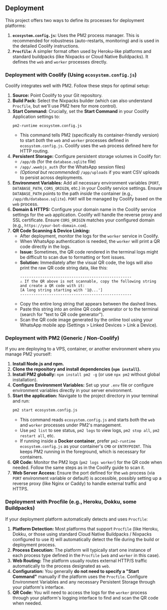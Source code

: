 ## Deployment

This project offers two ways to define its processes for deployment platforms:

1.  **`ecosystem.config.js`:** Uses the PM2 process manager. This is recommended for robustness (auto-restarts, monitoring) and is used in the detailed Coolify instructions.
2.  **`Procfile`:** A simpler format often used by Heroku-like platforms and standard buildpacks (like Nixpacks or Cloud Native Buildpacks). It defines the `web` and `worker` processes directly.

### Deployment with Coolify (Using `ecosystem.config.js`)

Coolify integrates well with PM2. Follow these steps for optimal setup:

1.  **Source:** Point Coolify to your Git repository.
2.  **Build Pack:** Select the Nixpacks builder (which can also understand `Procfile`, but we'll use PM2 here for more control).
3.  **Start Command:** Crucially, set the **Start Command** in your Coolify Application settings to:
    ```
    pm2-runtime ecosystem.config.js
    ```
    *   This command tells PM2 (specifically its container-friendly version) to start *both* the `web` and `worker` processes defined in `ecosystem.config.js`. Coolify uses the `web` process defined here for HTTP routing.
4.  **Persistent Storage:** Configure persistent storage volumes in Coolify for:
    *   `/app/db` (for the `database.sqlite` file)
    *   `/app/.wwebjs_auth` (for the WhatsApp session files)
    *   *(Optional but recommended)* `/app/uploads` if you want CSV uploads to persist across deployments.
5.  **Environment Variables:** Add all necessary environment variables (`PORT`, `DATABASE_PATH`, `CORS_ORIGIN`, etc.) in your Coolify service settings. Ensure `DATABASE_PATH` points to the path *inside* the container (e.g., `/app/db/database.sqlite`). `PORT` will be managed by Coolify based on the `web` process.
6.  **Domain & HTTPS:** Configure your domain name in the Coolify service settings for the `web` application. Coolify will handle the reverse proxy and SSL certificate. Ensure `CORS_ORIGIN` matches your configured domain (e.g., `https://your-bot-domain.com`).
7.  **QR Code Scanning & Device Linking:**
    *   After deployment, monitor the logs for the `worker` service in Coolify.
    *   When WhatsApp authentication is needed, the `worker` will print a QR code directly in the logs.
    *   **Issue:** Sometimes, the QR code rendered in the terminal logs might be difficult to scan due to formatting or font issues.
    *   **Solution:** Immediately after the visual QR code, the logs will also print the raw QR code string data, like this:
        ```
        --------------------------------------------------
        ⚠️ If the QR above is not scannable, copy the following string and create a QR code with it:
        [A long string starting with '1@...']
        --------------------------------------------------
        ```
    *   Copy the entire long string that appears between the dashed lines.
    *   Paste this string into an online QR code generator or to the terminal (search for "text to QR code generator").
    *   Scan the QR code image generated by the online tool using your WhatsApp mobile app (Settings > Linked Devices > Link a Device).

### Deployment with PM2 (Generic / Non-Coolify)

If you are deploying to a VPS, container, or another environment where you manage PM2 yourself:

1.  **Install Node.js and npm.**
2.  **Clone the repository and install dependencies (`npm install`).**
3.  **Install PM2 globally:** `npm install pm2 -g` (or use `npx pm2` without global installation).
4.  **Configure Environment Variables:** Set up your `.env` file or configure environment variables directly in your server environment.
5.  **Start the application:** Navigate to the project directory in your terminal and run:
    ```bash
    pm2 start ecosystem.config.js
    ```
    *   This command reads `ecosystem.config.js` and starts *both* the `web` and `worker` processes under PM2's management.
    *   Use `pm2 list` to see status, `pm2 logs` to view logs, `pm2 stop all`, `pm2 restart all`, etc.
    *   If running inside a **Docker container**, prefer `pm2-runtime ecosystem.config.js` as your container's `CMD` or `ENTRYPOINT`. This keeps PM2 running in the foreground, which is necessary for containers.
6.  **QR Code:** Monitor the PM2 logs (`pm2 logs worker`) for the QR code when needed. Follow the same steps as in the Coolify guide to scan it.
7.  **Web Server Access:** Ensure the port defined for the `web` process (via `PORT` environment variable or default) is accessible, possibly setting up a reverse proxy (like Nginx or Caddy) to handle external traffic and HTTPS.

### Deployment with Procfile (e.g., Heroku, Dokku, some Buildpacks)

If your deployment platform automatically detects and uses `Procfile`:

1.  **Platform Detection:** Most platforms that support `Procfile` (like Heroku, Dokku, or those using standard Cloud Native Buildpacks / Nixpacks configured to use it) will automatically detect the file during the build or deployment process.
2.  **Process Execution:** The platform will typically start one instance of each process type defined in the `Procfile` (`web` and `worker` in this case).
3.  **Web Routing:** The platform usually routes external HTTP/S traffic automatically to the process designated as `web`.
4.  **Configuration:** You generally **do not need to specify a "Start Command"** manually if the platform uses the `Procfile`. Configure Environment Variables and any necessary Persistent Storage through your platform's interface.
5.  **QR Code:** You will need to access the logs for the `worker` process through your platform's logging interface to find and scan the QR code when needed.
